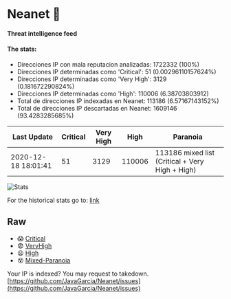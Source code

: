 # Neanet :hocho:
#### Threat intelligence feed
#### The stats:

- Direcciones IP con mala reputacion analizadas: 1722332 (100%)
- Direcciones IP determinadas como 'Critical':  51 (0.00296110157624%)
- Direcciones IP determinadas como 'Very High':  3129 (0.181672290824%)
- Direcciones IP determinadas como 'High':  110006 (6.38703803912)
- Total de direcciones IP indexadas en Neanet:  113186 (6.57167143152%)
- Total de direcciones IP descartadas en Neanet:  1609146 (93.4283285685%)

| Last Update | Critical | Very High | High | Paranoia |
| --- | --- | --- | --- | --- |
| 2020-12-18 18:01:41 | 51 | 3129 | 110006 | 113186 mixed list (Critical + Very High + High)|

![Stats](https://docs.google.com/spreadsheets/d/e/2PACX-1vSnaNMIXVabIpDJjufMlzH7poXnshF3mgd8Is1g9ytUEzVsP5my4Trn8f-xkoLLQ38xpL3HtmUexLo6/pubchart?oid=501124687&format=image)

For the historical stats go to: [link](/stats.csv)
## Raw
- :scream: [Critical](https://raw.githubusercontent.com/JavaGarcia/Neanet/master/blacklists/neanet_critical.txt)
- :fearful: [VeryHigh](https://raw.githubusercontent.com/JavaGarcia/Neanet/master/blacklists/neanet_veryHigh.txtt)
- :frowning: [High](https://raw.githubusercontent.com/JavaGarcia/Neanet/master/blacklists/neanet_high.txt)
- :dizzy_face: [Mixed-Paranoia](https://raw.githubusercontent.com/JavaGarcia/Neanet/master/blacklists/neanet_all.txt)


Your IP is indexed? You may request to takedown. [https://github.com/JavaGarcia/Neanet/issues](https://github.com/JavaGarcia/Neanet/issues)



















































































































































































































































































































































































































































































































































































































































































































































































































































































































































































































































































































































































































































































































































































































































































































































































































































































































































































































































































































































































































































































































































































































































































































































































































































































































































































































































































































































































































































































































































































